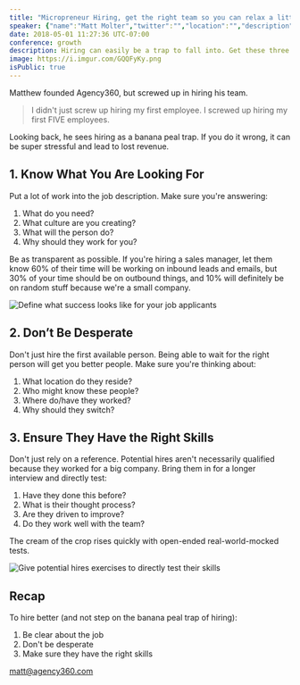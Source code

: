 ```yaml
---
title: "Micropreneur Hiring, get the right team so you can relax a little"
speaker: {"name":"Matt Molter","twitter":"","location":"","description":""}
date: 2018-05-01 11:27:36 UTC-07:00
conference: growth
description: Hiring can easily be a trap to fall into. Get these three things right and you won't fall on your face.
image: https://i.imgur.com/GQQFyKy.png
isPublic: true
---
```


Matthew founded Agency360, but screwed up in hiring his team.

> I didn't just screw up hiring my first employee. I screwed up hiring my first FIVE employees.

Looking back, he sees hiring as a banana peal trap. If you do it wrong, it can be super stressful and lead to lost revenue.

## 1. Know What You Are Looking For

Put a lot of work into the job description. Make sure you're answering:

1.  What do you need?
1.  What culture are you creating?
1.  What will the person do?
1.  Why should they work for you?

Be as transparent as possible. If you're hiring a sales manager, let them know 60% of their time will be working on inbound leads and emails, but 30% of your time should be on outbound things, and 10% will definitely be on random stuff because we're a small company.

![Define what success looks like for your job applicants](https://i.imgur.com/6xX27LG.png)

## 2. Don’t Be Desperate

Don't just hire the first available person. Being able to wait for the right person will get you better people. Make sure you're thinking about:

1.  What location do they reside?
1.  Who might know these people?
1.  Where do/have they worked?
1.  Why should they switch?

## 3. Ensure They Have the Right Skills

Don't just rely on a reference. Potential hires aren't necessarily qualified because they worked for a big company. Bring them in for a longer interview and directly test:

1.  Have they done this before?
1.  What is their thought process?
1.  Are they driven to improve?
1.  Do they work well with the team?

The cream of the crop rises quickly with open-ended real-world-mocked tests.

![Give potential hires exercises to directly test their skills](https://i.imgur.com/BGoMgWz.png)

## Recap

To hire better (and not step on the banana peal trap of hiring):

1.  Be clear about the job
2.  Don't be desperate
3.  Make sure they have the right skills

matt@agency360.com
